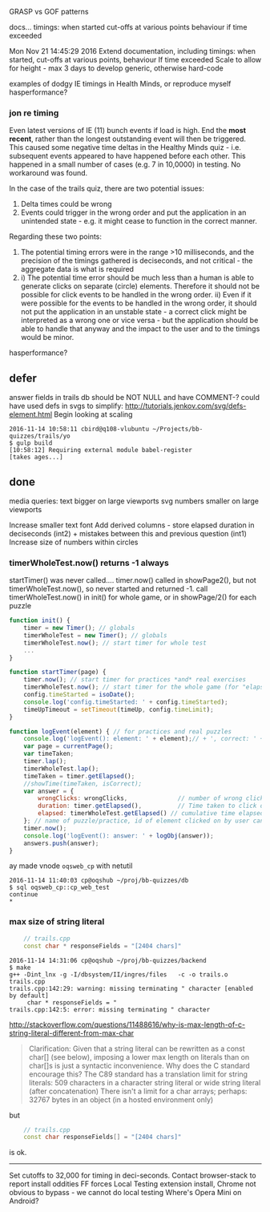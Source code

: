

GRASP vs GOF patterns

docs...
    timings: 
        when started
        cut-offs at various points
        behaviour if time exceeded

Mon Nov 21 14:45:29 2016
Extend documentation, including timings: when started, cut-offs at various points, behaviour If time exceeded
Scale to allow for height - max 3 days to develop generic, otherwise hard-code

examples of dodgy IE timings in Health Minds, or reproduce myself
hasperformance?

### jon re timing

Even latest versions of IE (11) bunch events if load is high. End the **most recent**, rather than the longest outstanding event will then be triggered. This caused some negative time deltas in the Healthy Minds quiz - i.e. subsequent events appeared to have happened before each other. This happened in a small number of cases (e.g. 7 in 10,0000) in testing. No workaround was found.

In the case of the trails quiz, there are two potential issues:
1) Delta times could be wrong
2) Events could trigger in the wrong order and put the application in an unintended state - e.g. it might cease to function in the correct manner.

Regarding these two points:
1) The potential timing errors were in the range >10 milliseconds, and the precision of the timings gathered is deciseconds, and not critical - the aggregate data is what is required
2) i) The potential time error should be much less than a human is able to generate clicks on separate (circle) elements. Therefore it should not be possible for click events to be handled in the wrong order.
   ii) Even if it were possible for the events to be handled in the wrong order, it should not put the application in an unstable state - a correct click might be interpreted as a wrong one or vice versa - but the application should be able to handle that anyway and the impact to the user and to the timings would be minor.

hasperformance?


## defer

answer fields in trails db should be NOT NULL and have COMMENT-?
could have used defs in svgs to simplify: http://tutorials.jenkov.com/svg/defs-element.html
Begin looking at scaling

    2016-11-14 10:58:11 cbird@q108-vlubuntu ~/Projects/bb-quizzes/trails/yo
    $ gulp build
    [10:58:12] Requiring external module babel-register
    [takes ages...]


## done

media queries:
text bigger on large viewports
svg numbers smaller on large viewports

Increase smaller text font
Add derived columns - store elapsed duration in deciseconds (int2) + mistakes between this and previous question (int1)
Increase size of numbers within circles

### timerWholeTest.now() returns -1 always

startTimer() was never called....
timer.now() called in showPage2(), but not timerWholeTest.now(), so never started and returned -1.
call timerWholeTest.now() in init() for whole game, or in showPage/2() for each puzzle

```js
function init() {
    timer = new Timer(); // globals
    timerWholeTest = new Timer(); // globals
    timerWholeTest.now(); // start timer for whole test
    ...
}
```

```js
function startTimer(page) {
    timer.now(); // start timer for practices *and* real exercises
    timerWholeTest.now(); // start timer for the whole game (for "elapsed" field)
    config.timeStarted = isoDate();
    console.log('config.timeStarted: ' + config.timeStarted);
    timeUpTimeout = setTimeout(timeUp, config.timeLimit);
}
```

```js
function logEvent(element) { // for practices and real puzzles
    console.log('logEvent(): element: ' + element);// + ', correct: ' + isCorrect);
    var page = currentPage();
    var timeTaken;
    timer.lap();
    timerWholeTest.lap();
    timeTaken = timer.getElapsed();
    //showTime(timeTaken, isCorrect);
    var answer = {
        wrongClicks: wrongClicks,              // number of wrong clicks before correct
        duration: timer.getElapsed(),          // Time taken to click on next correct element
        elapsed: timerWholeTest.getElapsed() // cumulative time elapsed
    }; // name of puzzle/practice, id of element clicked on by user can be determined by position in list
    timer.now();
    console.log('logEvent(): answer: ' + logObj(answer));
    answers.push(answer);
}
```

ay made vnode `oqsweb_cp` with netutil

    2016-11-14 11:40:03 cp@oqshub ~/proj/bb-quizzes/db
    $ sql oqsweb_cp::cp_web_test
    continue
    * 


### max size of string literal


```c++
    // trails.cpp
    const char * responseFields = "[2404 chars]"
```

    2016-11-14 14:31:06 cp@oqshub ~/proj/bb-quizzes/backend
    $ make
    g++ -Dint_lnx -g -I/dbsystem/II/ingres/files   -c -o trails.o trails.cpp
    trails.cpp:142:29: warning: missing terminating " character [enabled by default]
         char * responseFields = "
    trails.cpp:142:5: error: missing terminating " character

http://stackoverflow.com/questions/11488616/why-is-max-length-of-c-string-literal-different-from-max-char
>Clarification: Given that a string literal can be rewritten as a const
char[] (see below), imposing a lower max length on literals than on char[]s is just a syntactic inconvenience. Why does the C standard encourage this?
The C89 standard has a translation limit for string literals: 509 characters in a character string literal or wide string literal (after concatenation)
There isn't a limit for a char arrays; perhaps: 32767 bytes in an object (in a hosted environment only)

but

```c++
    // trails.cpp
    const char responseFields[] = "[2404 chars]"
```

is ok.

---

Set cutoffs to 32,000 for timing in deci-seconds.
Contact browser-stack to report install oddities
    FF forces Local Testing extension install, Chrome not obvious to bypass - we cannot do local testing
    Where's Opera Mini on Android?
